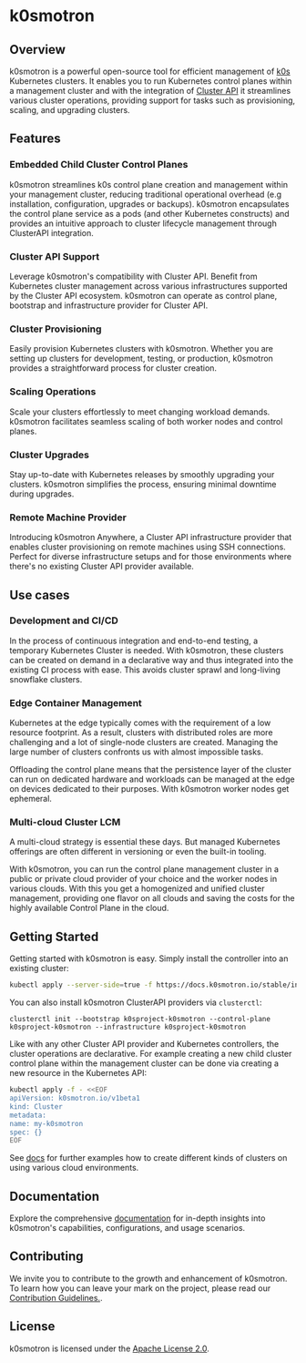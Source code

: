 # k0smotron

## Overview

k0smotron is a powerful open-source tool for efficient management of [k0s](https://k0sproject.io/) Kubernetes clusters. It enables you to run Kubernetes control planes within a management cluster and with the integration of [Cluster API](https://cluster-api.sigs.k8s.io/) it streamlines various cluster operations, providing support for tasks such as provisioning, scaling, and upgrading clusters.

## Features

### Embedded Child Cluster Control Planes

k0smotron streamlines k0s control plane creation and management within your management cluster, reducing traditional operational overhead (e.g  installation, configuration, upgrades or backups). k0smotron encapsulates the control plane service as a pods (and other Kubernetes constructs) and provides an intuitive approach to cluster lifecycle management through ClusterAPI integration.

### Cluster API Support

Leverage k0smotron's compatibility with Cluster API. Benefit from Kubernetes cluster management across various infrastructures supported by the Cluster API ecosystem. k0smotron can operate as control plane, bootstrap and infrastructure provider for Cluster API.

### Cluster Provisioning

Easily provision Kubernetes clusters with k0smotron. Whether you are setting up clusters for development, testing, or production, k0smotron provides a straightforward process for cluster creation.

### Scaling Operations

Scale your clusters effortlessly to meet changing workload demands. k0smotron facilitates seamless scaling of both worker nodes and control planes.

### Cluster Upgrades

Stay up-to-date with Kubernetes releases by smoothly upgrading your clusters. k0smotron simplifies the process, ensuring minimal downtime during upgrades.

### Remote Machine Provider

Introducing k0smotron Anywhere, a Cluster API infrastructure provider that enables cluster provisioning on remote machines using SSH connections. Perfect for diverse infrastructure setups and for those environments where there's no existing Cluster API provider available.

## Use cases

### Development and CI/CD

In the process of continuous integration and end-to-end testing, a temporary Kubernetes Cluster is needed. With k0smotron, these clusters can be created on demand in a declarative way and thus integrated into the existing CI process with ease. This avoids cluster sprawl and long-living snowflake clusters.

### Edge Container Management

Kubernetes at the edge typically comes with the requirement of a low resource footprint. As a result, clusters with distributed roles are more challenging and a lot of single-node clusters are created. Managing the large number of clusters confronts us with almost impossible tasks.

Offloading the control plane means that the persistence layer of the cluster can run on dedicated hardware and workloads can be managed at the edge on devices dedicated to their purposes. With k0smotron worker nodes get ephemeral.

### Multi-cloud Cluster LCM

A multi-cloud strategy is essential these days. But managed Kubernetes offerings are often different in versioning or even the built-in tooling.

With k0smotron, you can run the control plane management cluster in a public or private cloud provider of your choice and the worker nodes in various clouds. With this you get a homogenized and unified cluster management, providing one flavor on all clouds and saving the costs for the highly available Control Plane in the cloud.

## Getting Started

Getting started with k0smotron is easy. Simply install the controller into an existing cluster:

```bash
kubectl apply --server-side=true -f https://docs.k0smotron.io/stable/install.yaml
```

You can also install k0smotron ClusterAPI providers via `clusterctl`:

```shell
clusterctl init --bootstrap k0sproject-k0smotron --control-plane k0sproject-k0smotron --infrastructure k0sproject-k0smotron
```

Like with any other Cluster API provider and Kubernetes controllers, the cluster operations are declarative. For example creating a new child cluster control plane within the management cluster can be done via creating a new resource in the Kubernetes API:

``` bash
kubectl apply -f - <<EOF
apiVersion: k0smotron.io/v1beta1
kind: Cluster
metadata:
name: my-k0smotron
spec: {}
EOF
```

See [docs](https://docs.k0smotron.io/stable/usage-overview/) for further examples how to create different kinds of clusters on using various cloud environments.

## Documentation

Explore the comprehensive [documentation](https://docs.k0smotron.io/stable) for in-depth insights into k0smotron's capabilities, configurations, and usage scenarios.

## Contributing

We invite you to contribute to the growth and enhancement of k0smotron. To learn how you can leave your mark on the project, please read our [Contribution Guidelines.](https://docs.k0smotron.io/stable).

## License

k0smotron is licensed under the [Apache License 2.0](LICENSE).
